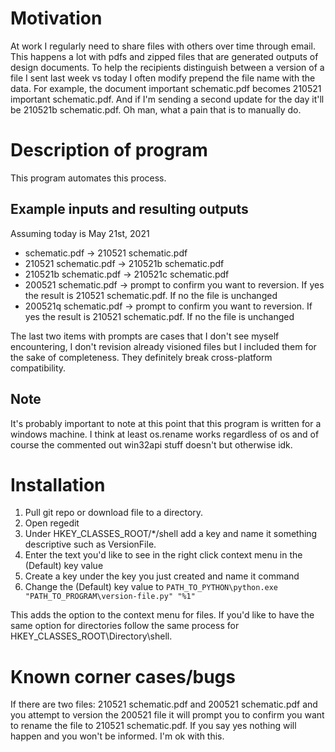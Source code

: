 # Motivation

At work I regularly need to share files with others over time through email. This happens a lot with pdfs and zipped files that are generated outputs of design documents. To help the recipients distinguish between a version of a file I sent last week vs today I often modify prepend the file name with the data. For example, the document important schematic.pdf becomes 210521 important schematic.pdf. And if I'm sending a second update for the day it'll be 210521b schematic.pdf. Oh man, what a pain that is to manually do.

# Description of program

This program automates this process. 

## Example inputs and resulting outputs

Assuming today is May 21st, 2021

* schematic.pdf -> 210521 schematic.pdf
* 210521 schematic.pdf -> 210521b schematic.pdf
* 210521b schematic.pdf -> 210521c schematic.pdf
* 200521 schematic.pdf -> prompt to confirm you want to reversion. If yes the result is 210521 schematic.pdf. If no the file is unchanged
* 200521q schematic.pdf -> prompt to confirm you want to reversion. If yes the result is 210521 schematic.pdf. If no the file is unchanged

The last two items with prompts are cases that I don't see myself encountering, I don't revision already visioned files but I included them for the sake of completeness. They definitely break cross-platform compatibility.

## Note

It's probably important to note at this point that this program is written for a windows machine. I think at least os.rename works regardless of os and of course the commented out win32api stuff doesn't but otherwise idk.

# Installation

1. Pull git repo or download file to a directory.
1. Open regedit
1. Under HKEY_CLASSES_ROOT/*/shell add a key and name it something descriptive such as VersionFile. 
1. Enter the text you'd like to see in the right click context menu in the (Default) key value
1. Create a key under the key you just created and name it command
1. Change the (Default) key value to `PATH_TO_PYTHON\python.exe "PATH_TO_PROGRAM\version-file.py" "%1"`

This adds the option to the context menu for files. If you'd like to have the same option for directories follow the same process for HKEY_CLASSES_ROOT\Directory\shell.

# Known corner cases/bugs

If there are two files: 210521 schematic.pdf and 200521 schematic.pdf and you attempt to version the 200521 file it will prompt you to confirm you want to rename the file to 210521 schematic.pdf. If you say yes nothing will happen and you won't be informed. I'm ok with this.